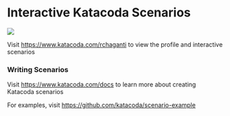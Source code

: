 # Interactive Katacoda Scenarios

[![](http://shields.katacoda.com/katacoda/rchaganti/count.svg)](https://www.katacoda.com/rchaganti "Get your profile on Katacoda.com")

Visit https://www.katacoda.com/rchaganti to view the profile and interactive scenarios

### Writing Scenarios
Visit https://www.katacoda.com/docs to learn more about creating Katacoda scenarios

For examples, visit https://github.com/katacoda/scenario-example
